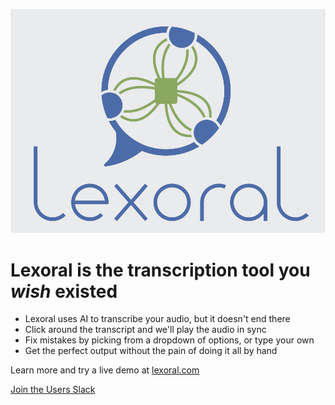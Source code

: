 ![Lexoral Logo](/frontend/static/assets/card.png)

# Lexoral is the transcription tool you *wish* existed

- Lexoral uses AI to transcribe your audio, but it doesn't end there
- Click around the transcript and we'll play the audio in sync
- Fix mistakes by picking from a dropdown of options, or type your own
- Get the perfect output without the pain of doing it all by hand

Learn more and try a live demo at [lexoral.com](https://www.lexoral.com)

[Join the Users Slack](https://join.slack.com/t/lexoral-users/shared_invite/zt-yk0j76n5-KcQwnmCJ7FKkLsj_ik05Pw)
